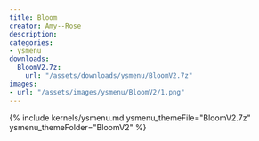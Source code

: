 ```yaml
---
title: Bloom
creator: Amy--Rose
description: 
categories:
- ysmenu
downloads:
  BloomV2.7z:
    url: "/assets/downloads/ysmenu/BloomV2.7z"
images:
- url: "/assets/images/ysmenu/BloomV2/1.png"
---
```


{% include kernels/ysmenu.md ysmenu_themeFile="BloomV2.7z" ysmenu_themeFolder="BloomV2" %}
